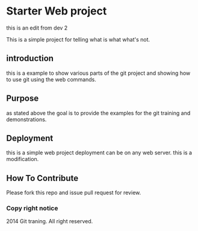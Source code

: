 # Starter Web project
this is an edit from dev 2

This is a simple project for telling what is what what's not. 


## introduction 

this is a example to show various parts of the git project and showing how to use git using the web commands.

## Purpose
as stated above the goal is to provide the examples for the git training and demonstrations.

## Deployment

this is a simple web project deployment can be on any web server.
this is a modification.

## How To Contribute
Please fork this repo and issue pull request for review.

### Copy right notice
2014 Git traning. All right reserved.
